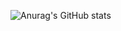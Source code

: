 ![Anurag's GitHub stats](https://github-readme-stats.vercel.app/api?username=wallebus&show_icons=true&theme=tokyonight)
